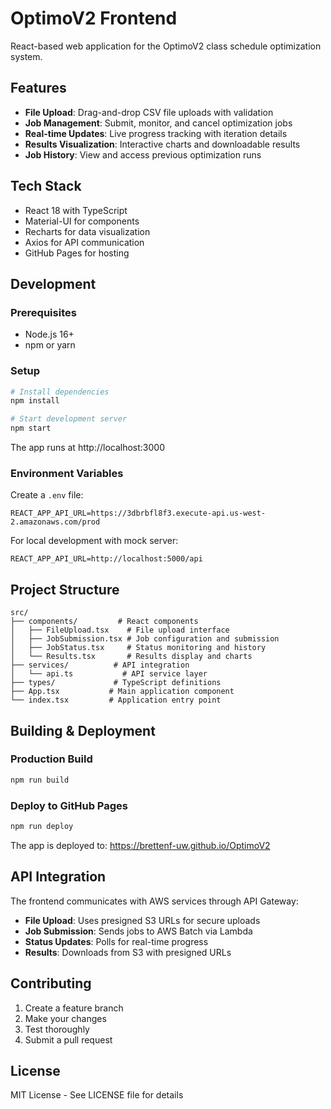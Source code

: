 # OptimoV2 Frontend

React-based web application for the OptimoV2 class schedule optimization system.

## Features

- **File Upload**: Drag-and-drop CSV file uploads with validation
- **Job Management**: Submit, monitor, and cancel optimization jobs
- **Real-time Updates**: Live progress tracking with iteration details
- **Results Visualization**: Interactive charts and downloadable results
- **Job History**: View and access previous optimization runs

## Tech Stack

- React 18 with TypeScript
- Material-UI for components
- Recharts for data visualization
- Axios for API communication
- GitHub Pages for hosting

## Development

### Prerequisites
- Node.js 16+
- npm or yarn

### Setup
```bash
# Install dependencies
npm install

# Start development server
npm start
```

The app runs at http://localhost:3000

### Environment Variables
Create a `.env` file:
```
REACT_APP_API_URL=https://3dbrbfl8f3.execute-api.us-west-2.amazonaws.com/prod
```

For local development with mock server:
```
REACT_APP_API_URL=http://localhost:5000/api
```

## Project Structure

```
src/
├── components/         # React components
│   ├── FileUpload.tsx    # File upload interface
│   ├── JobSubmission.tsx # Job configuration and submission
│   ├── JobStatus.tsx     # Status monitoring and history
│   └── Results.tsx       # Results display and charts
├── services/          # API integration
│   └── api.ts           # API service layer
├── types/             # TypeScript definitions
├── App.tsx           # Main application component
└── index.tsx         # Application entry point
```

## Building & Deployment

### Production Build
```bash
npm run build
```

### Deploy to GitHub Pages
```bash
npm run deploy
```

The app is deployed to: https://brettenf-uw.github.io/OptimoV2

## API Integration

The frontend communicates with AWS services through API Gateway:

- **File Upload**: Uses presigned S3 URLs for secure uploads
- **Job Submission**: Sends jobs to AWS Batch via Lambda
- **Status Updates**: Polls for real-time progress
- **Results**: Downloads from S3 with presigned URLs

## Contributing

1. Create a feature branch
2. Make your changes
3. Test thoroughly
4. Submit a pull request

## License

MIT License - See LICENSE file for details